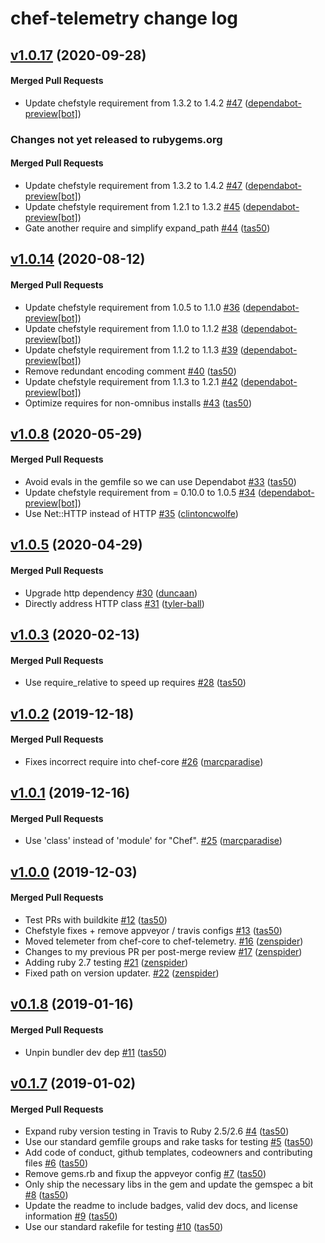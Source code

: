 # chef-telemetry change log

<!-- latest_release 1.0.17 -->
## [v1.0.17](https://github.com/chef/chef-telemetry/tree/v1.0.17) (2020-09-28)

#### Merged Pull Requests
- Update chefstyle requirement from 1.3.2 to 1.4.2 [#47](https://github.com/chef/chef-telemetry/pull/47) ([dependabot-preview[bot]](https://github.com/dependabot-preview[bot]))
<!-- latest_release -->

<!-- release_rollup since=1.0.14 -->
### Changes not yet released to rubygems.org

#### Merged Pull Requests
- Update chefstyle requirement from 1.3.2 to 1.4.2 [#47](https://github.com/chef/chef-telemetry/pull/47) ([dependabot-preview[bot]](https://github.com/dependabot-preview[bot])) <!-- 1.0.17 -->
- Update chefstyle requirement from 1.2.1 to 1.3.2 [#45](https://github.com/chef/chef-telemetry/pull/45) ([dependabot-preview[bot]](https://github.com/dependabot-preview[bot])) <!-- 1.0.16 -->
- Gate another require and simplify expand_path [#44](https://github.com/chef/chef-telemetry/pull/44) ([tas50](https://github.com/tas50)) <!-- 1.0.15 -->
<!-- release_rollup -->

<!-- latest_stable_release -->
## [v1.0.14](https://github.com/chef/chef-telemetry/tree/v1.0.14) (2020-08-12)

#### Merged Pull Requests
- Update chefstyle requirement from 1.0.5 to 1.1.0 [#36](https://github.com/chef/chef-telemetry/pull/36) ([dependabot-preview[bot]](https://github.com/dependabot-preview[bot]))
- Update chefstyle requirement from 1.1.0 to 1.1.2 [#38](https://github.com/chef/chef-telemetry/pull/38) ([dependabot-preview[bot]](https://github.com/dependabot-preview[bot]))
- Update chefstyle requirement from 1.1.2 to 1.1.3 [#39](https://github.com/chef/chef-telemetry/pull/39) ([dependabot-preview[bot]](https://github.com/dependabot-preview[bot]))
- Remove redundant encoding comment [#40](https://github.com/chef/chef-telemetry/pull/40) ([tas50](https://github.com/tas50))
- Update chefstyle requirement from 1.1.3 to 1.2.1 [#42](https://github.com/chef/chef-telemetry/pull/42) ([dependabot-preview[bot]](https://github.com/dependabot-preview[bot]))
- Optimize requires for non-omnibus installs [#43](https://github.com/chef/chef-telemetry/pull/43) ([tas50](https://github.com/tas50))
<!-- latest_stable_release -->

## [v1.0.8](https://github.com/chef/chef-telemetry/tree/v1.0.8) (2020-05-29)

#### Merged Pull Requests
- Avoid evals in the gemfile so we can use Dependabot [#33](https://github.com/chef/chef-telemetry/pull/33) ([tas50](https://github.com/tas50))
- Update chefstyle requirement from = 0.10.0 to 1.0.5 [#34](https://github.com/chef/chef-telemetry/pull/34) ([dependabot-preview[bot]](https://github.com/dependabot-preview[bot]))
- Use Net::HTTP instead of HTTP [#35](https://github.com/chef/chef-telemetry/pull/35) ([clintoncwolfe](https://github.com/clintoncwolfe))

## [v1.0.5](https://github.com/chef/chef-telemetry/tree/v1.0.5) (2020-04-29)

#### Merged Pull Requests
- Upgrade http dependency [#30](https://github.com/chef/chef-telemetry/pull/30) ([duncaan](https://github.com/duncaan))
- Directly address HTTP class [#31](https://github.com/chef/chef-telemetry/pull/31) ([tyler-ball](https://github.com/tyler-ball))

## [v1.0.3](https://github.com/chef/chef-telemetry/tree/v1.0.3) (2020-02-13)

#### Merged Pull Requests
- Use require_relative to speed up requires [#28](https://github.com/chef/chef-telemetry/pull/28) ([tas50](https://github.com/tas50))

## [v1.0.2](https://github.com/chef/chef-telemetry/tree/v1.0.2) (2019-12-18)

#### Merged Pull Requests
- Fixes incorrect require into chef-core [#26](https://github.com/chef/chef-telemetry/pull/26) ([marcparadise](https://github.com/marcparadise))

## [v1.0.1](https://github.com/chef/chef-telemetry/tree/v1.0.1) (2019-12-16)

#### Merged Pull Requests
- Use &#39;class&#39; instead of &#39;module&#39; for &quot;Chef&quot;. [#25](https://github.com/chef/chef-telemetry/pull/25) ([marcparadise](https://github.com/marcparadise))

## [v1.0.0](https://github.com/chef/chef-telemetry/tree/v1.0.0) (2019-12-03)

#### Merged Pull Requests
- Test PRs with buildkite [#12](https://github.com/chef/chef-telemetry/pull/12) ([tas50](https://github.com/tas50))
- Chefstyle fixes + remove appveyor / travis configs [#13](https://github.com/chef/chef-telemetry/pull/13) ([tas50](https://github.com/tas50))
- Moved telemeter from chef-core to chef-telemetry. [#16](https://github.com/chef/chef-telemetry/pull/16) ([zenspider](https://github.com/zenspider))
- Changes to my previous PR per post-merge review [#17](https://github.com/chef/chef-telemetry/pull/17) ([zenspider](https://github.com/zenspider))
- Adding ruby 2.7 testing [#21](https://github.com/chef/chef-telemetry/pull/21) ([zenspider](https://github.com/zenspider))
- Fixed path on version updater. [#22](https://github.com/chef/chef-telemetry/pull/22) ([zenspider](https://github.com/zenspider))

## [v0.1.8](https://github.com/chef/chef-telemetry/tree/v0.1.8) (2019-01-16)

#### Merged Pull Requests
- Unpin bundler dev dep [#11](https://github.com/chef/chef-telemetry/pull/11) ([tas50](https://github.com/tas50))

## [v0.1.7](https://github.com/chef/chef-telemetry/tree/v0.1.7) (2019-01-02)

#### Merged Pull Requests
- Expand ruby version testing in Travis to Ruby 2.5/2.6 [#4](https://github.com/chef/chef-telemetry/pull/4) ([tas50](https://github.com/tas50))
- Use our standard gemfile groups and rake tasks for testing [#5](https://github.com/chef/chef-telemetry/pull/5) ([tas50](https://github.com/tas50))
- Add code of conduct, github templates, codeowners and contributing files [#6](https://github.com/chef/chef-telemetry/pull/6) ([tas50](https://github.com/tas50))
- Remove gems.rb and fixup the appveyor config [#7](https://github.com/chef/chef-telemetry/pull/7) ([tas50](https://github.com/tas50))
- Only ship the necessary libs in the gem and update the gemspec a bit [#8](https://github.com/chef/chef-telemetry/pull/8) ([tas50](https://github.com/tas50))
- Update the readme to include badges, valid dev docs, and license information [#9](https://github.com/chef/chef-telemetry/pull/9) ([tas50](https://github.com/tas50))
- Use our standard rakefile for testing [#10](https://github.com/chef/chef-telemetry/pull/10) ([tas50](https://github.com/tas50))